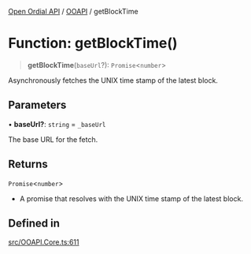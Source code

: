 [Open Ordial API](../../README.md) / [OOAPI](../README.md) / getBlockTime

# Function: getBlockTime()

> **getBlockTime**(`baseUrl`?): `Promise`\<`number`\>

Asynchronously fetches the UNIX time stamp of the latest block.

## Parameters

• **baseUrl?**: `string` = `_baseUrl`

The base URL for the fetch.

## Returns

`Promise`\<`number`\>

- A promise that resolves with the UNIX time stamp of the latest block.

## Defined in

[src/OOAPI.Core.ts:611](https://github.com/open-ordinal/open-ordinal-api/blob/853cbf2a017c45362e48e478b4771550a39cd1c4/src/OOAPI.Core.ts#L611)
